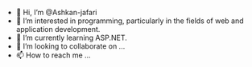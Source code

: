 - 👋 Hi, I’m @Ashkan-jafari
- 👀 I’m interested in programming, particularly in the fields of web and application development.
- 🌱 I’m currently learning ASP.NET.
- 💞️ I’m looking to collaborate on ...
- 📫 How to reach me ...

<!---
Ashkan-jafari/Ashkan-jafari is a ✨ special ✨ repository because its `README.md` (this file) appears on your GitHub profile.
You can click the Preview link to take a look at your changes.
--->
